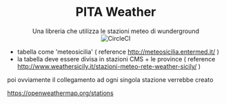 
<div align="center">
  <h1>PITA Weather</h1>
  <div>Una libreria che utilizza le stazioni meteo di wunderground</div>
  <img src="https://circleci.com/gh/irsooti/pita-weather.svg?style=svg" alt="CircleCI" />
  
</div>


- tabella come 'meteosicilia' ( reference http://meteosicilia.entermed.it/ )
- la tabella deve essere divisa in stazioni CMS + le province ( reference http://www.weathersicily.it/stazioni-meteo-rete-weather-sicily/ )

poi ovviamente il collegamento ad ogni singola stazione verrebbe creato

https://openweathermap.org/stations
